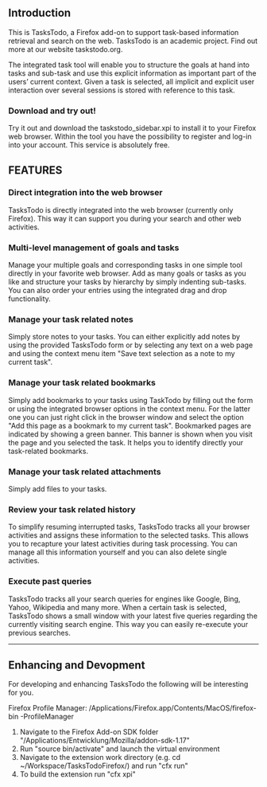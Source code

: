<h2>Introduction</h2>
This is TasksTodo, a Firefox add-on to support task-based information retrieval and search on the web. TasksTodo is an academic project. Find out more at our website taskstodo.org.

The integrated task tool will enable you to structure the goals at hand into tasks and sub-task and use this explicit information as important part of the users’ current context. Given a task is selected, all implicit and explicit user interaction over several sessions is stored with reference to this task.

<h3>Download and try out!</h3>
Try it out and download the taskstodo_sidebar.xpi to install it to your Firefox web browser. Within the tool you have the possibility to register and log-in into your account. This service is absolutely free.

<h2>FEATURES</h2>

<h3>Direct integration into the web browser</h3>
TasksTodo is directly integrated into the web browser (currently only Firefox). This way it can support you during your search and other web activities.

<h3>Multi-level management of goals and tasks</h3>
Manage your multiple goals and corresponding tasks in one simple tool directly in your favorite web browser. Add as many goals or tasks as you like and structure your tasks by hierarchy by simply indenting sub-tasks. You can also order your entries using the integrated drag and drop functionality.

<h3>Manage your task related notes</h3>
Simply store notes to your tasks. You can either explicitly add notes by using the provided TasksTodo form or by selecting any text on a web page and using the context menu item "Save text selection as a note to my current task".

<h3>Manage your task related bookmarks</h3>
Simply add bookmarks to your tasks using TaskTodo by filling out the form or using the integrated browser options in the context menu. For the latter one you can just right click in the browser window and select the option "Add this page as a bookmark to my current task". Bookmarked pages are indicated by showing a green banner. This banner is shown when you visit the page and you selected the task. It helps you to identify directly your task-related bookmarks.

<h3>Manage your task related attachments</h3>
Simply add files to your tasks.

<h3>Review your task related history</h3>
To simplify resuming interrupted tasks, TasksTodo tracks all your browser activities and assigns these information to the selected tasks. This allows you to recapture your latest activities during task processing. You can manage all this information yourself and you can also delete single activities.

<h3>Execute past queries</h3>
TasksTodo tracks all your search queries for engines like Google, Bing, Yahoo, Wikipedia and many more. When a certain task is selected, TasksTodo shows a small window with your latest five queries regarding the currently visiting search engine. This way you can easily re-execute your previous searches.

-----

<h2>Enhancing and Devopment</h2>

For developing and enhancing TasksTodo the following will be interesting for you.

Firefox Profile Manager: /Applications/Firefox.app/Contents/MacOS/firefox-bin -ProfileManager 

1) Navigate to the Firefox Add-on SDK folder "/Applications/Entwicklung/Mozilla/addon-sdk-1.17"
2) Run "source bin/activate" and launch the virtual environment
3) Navigate to the extension work directory (e.g. cd ~/Workspace/TasksTodoFirefox/) and run "cfx run"
4) To build the extension run "cfx xpi"
